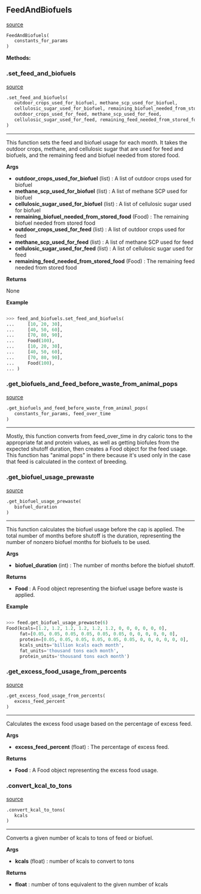 #


## FeedAndBiofuels
[source](https://github.com/allfed/allfed-integrated-model/blob/master/src/food_system/feed_and_biofuels.py/#L19)
```python 
FeedAndBiofuels(
   constants_for_params
)
```




**Methods:**


### .set_feed_and_biofuels
[source](https://github.com/allfed/allfed-integrated-model/blob/master/src/food_system/feed_and_biofuels.py/#L56)
```python
.set_feed_and_biofuels(
   outdoor_crops_used_for_biofuel, methane_scp_used_for_biofuel,
   cellulosic_sugar_used_for_biofuel, remaining_biofuel_needed_from_stored_food,
   outdoor_crops_used_for_feed, methane_scp_used_for_feed,
   cellulosic_sugar_used_for_feed, remaining_feed_needed_from_stored_food
)
```

---
This function sets the feed and biofuel usage for each month. It takes the
outdoor crops, methane, and cellulosic sugar that are used for feed and
biofuels, and the remaining feed and biofuel needed from stored food.


**Args**

* **outdoor_crops_used_for_biofuel** (list) : A list of outdoor crops used for biofuel
* **methane_scp_used_for_biofuel** (list) : A list of methane SCP used for biofuel
* **cellulosic_sugar_used_for_biofuel** (list) : A list of cellulosic sugar used for biofuel
* **remaining_biofuel_needed_from_stored_food** (Food) : The remaining biofuel needed from stored food
* **outdoor_crops_used_for_feed** (list) : A list of outdoor crops used for feed
* **methane_scp_used_for_feed** (list) : A list of methane SCP used for feed
* **cellulosic_sugar_used_for_feed** (list) : A list of cellulosic sugar used for feed
* **remaining_feed_needed_from_stored_food** (Food) : The remaining feed needed from stored food


**Returns**

None


**Example**


```python

>>> feed_and_biofuels.set_feed_and_biofuels(
...     [10, 20, 30],
...     [40, 50, 60],
...     [70, 80, 90],
...     Food(100),
...     [10, 20, 30],
...     [40, 50, 60],
...     [70, 80, 90],
...     Food(100),
... )
```

### .get_biofuels_and_feed_before_waste_from_animal_pops
[source](https://github.com/allfed/allfed-integrated-model/blob/master/src/food_system/feed_and_biofuels.py/#L162)
```python
.get_biofuels_and_feed_before_waste_from_animal_pops(
   constants_for_params, feed_over_time
)
```

---
Mostly, this function converts from feed_over_time in dry caloric tons to
the appropriate fat and protein values, as well as getting biofules from the
expected shutoff duration, then creates a Food object for the feed usage.
This function has "animal pops" in there because it's used only in the case that
feed is calculated in the context of breeding.

### .get_biofuel_usage_prewaste
[source](https://github.com/allfed/allfed-integrated-model/blob/master/src/food_system/feed_and_biofuels.py/#L189)
```python
.get_biofuel_usage_prewaste(
   biofuel_duration
)
```

---
This function calculates the biofuel usage before the cap is applied.
The total number of months before shutoff is the duration, representing the
number of nonzero biofuel months for biofuels to be used.


**Args**

* **biofuel_duration** (int) : The number of months before the biofuel shutoff.


**Returns**

* **Food**  : A Food object representing the biofuel usage before waste is applied.


**Example**


```python

>>> feed.get_biofuel_usage_prewaste(6)
Food(kcals=[1.2, 1.2, 1.2, 1.2, 1.2, 1.2, 0, 0, 0, 0, 0, 0],
     fat=[0.05, 0.05, 0.05, 0.05, 0.05, 0.05, 0, 0, 0, 0, 0, 0],
     protein=[0.05, 0.05, 0.05, 0.05, 0.05, 0.05, 0, 0, 0, 0, 0, 0],
     kcals_units='billion kcals each month',
     fat_units='thousand tons each month',
     protein_units='thousand tons each month')
```

### .get_excess_food_usage_from_percents
[source](https://github.com/allfed/allfed-integrated-model/blob/master/src/food_system/feed_and_biofuels.py/#L261)
```python
.get_excess_food_usage_from_percents(
   excess_feed_percent
)
```

---
Calculates the excess food usage based on the percentage of excess feed.

**Args**

* **excess_feed_percent** (float) : The percentage of excess feed.


**Returns**

* **Food**  : A Food object representing the excess food usage.


### .convert_kcal_to_tons
[source](https://github.com/allfed/allfed-integrated-model/blob/master/src/food_system/feed_and_biofuels.py/#L286)
```python
.convert_kcal_to_tons(
   kcals
)
```

---
Converts a given number of kcals to tons of feed or biofuel.

**Args**

* **kcals** (float) : number of kcals to convert to tons


**Returns**

* **float**  : number of tons equivalent to the given number of kcals


